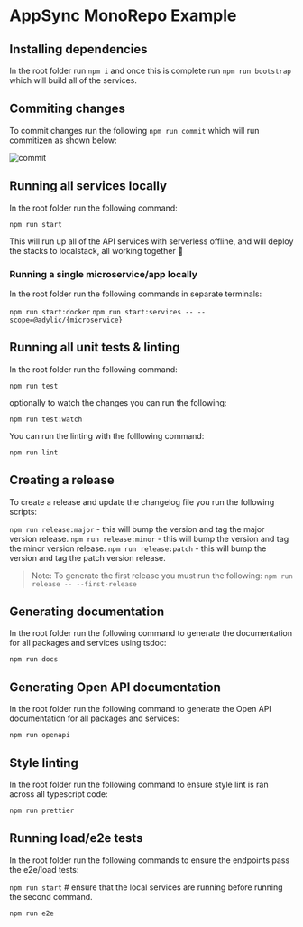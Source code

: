 # AppSync MonoRepo Example

## Installing dependencies

In the root folder run `npm i` and once this is complete run `npm run bootstrap` which will build all of the services.

## Commiting changes

To commit changes run the following `npm run commit` which will run commitizen as shown below:

![commit](docs/images/commit.png)

## Running all services locally

In the root folder run the following command:

`npm run start`

This will run up all of the API services with serverless offline, and will deploy the stacks to localstack, all working together 🚀

### Running a single microservice/app locally

In the root folder run the following commands in separate terminals:

`npm run start:docker`
`npm run start:services -- --scope=@adylic/{microservice}`

## Running all unit tests & linting

In the root folder run the following command:

`npm run test`

optionally to watch the changes you can run the following:

`npm run test:watch`

You can run the linting with the folllowing command:

`npm run lint`

## Creating a release

To create a release and update the changelog file you run the following scripts:

`npm run release:major` - this will bump the version and tag the major version release.
`npm run release:minor` - this will bump the version and tag the minor version release.
`npm run release:patch` - this will bump the version and tag the patch version release.

> Note: To generate the first release you must run the following: `npm run release -- --first-release`

## Generating documentation

In the root folder run the following command to generate the documentation for all packages and services using tsdoc:

`npm run docs`

## Generating Open API documentation

In the root folder run the following command to generate the Open API documentation for all packages and services:

`npm run openapi`

## Style linting

In the root folder run the following command to ensure style lint is ran across all typescript code:

`npm run prettier`

## Running load/e2e tests

In the root folder run the following commands to ensure the endpoints pass the e2e/load tests:

`npm run start` # ensure that the local services are running before running the second command.

`npm run e2e`
